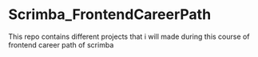 # Scrimba_FrontendCareerPath
This repo contains different projects that i will made during this course of frontend career path of scrimba
